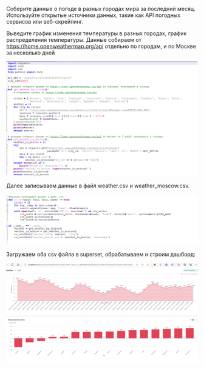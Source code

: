 Соберите данные о погоде в разных городах мира за последний месяц. Используйте открытые источники данных, такие как API погодных сервисов или веб-скрейпинг.

Выведите график изменения температуры в разных городах, график распределения температуры.
Данные собираем от https://home.openweathermap.org/api отдельно по городам, и по Москве за несколько дней

![alt text](image.png)

Далее записываем данные в файл weather.csv и weather_moscow.csv.

![alt text](image-1.png)

Загружаем оба csv файла в superset, обрабатываем и строим дашборд:

![alt text](image-2.png)

